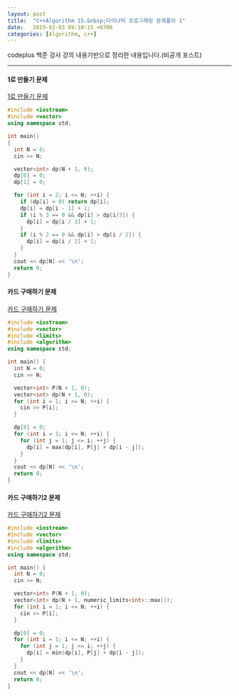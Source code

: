 ```yaml
---
layout: post
title:  "C++Algorithm 15.&nbsp;다이나믹 프로그래밍 문제풀이 1"
date:   2019-02-03 04:18:15 +0700
categories: [Algorithm, c++]
---
```


codeplus 백준 강사 강의 내용기반으로 정리한 내용입니다.(비공개 포스트)

---

#### 1로 만들기 문제

[1로 만들기 문제](https://www.acmicpc.net/problem/1463)

``` cpp
#include <iostream>
#include <vector>
using namespace std;

int main()
{
  int N = 0;
  cin >> N;

  vector<int> dp(N + 1, 0);
  dp[0] = 0;
  dp[1] = 0;

  for (int i = 2; i <= N; ++i) {
    if (dp[i] > 0) return dp[i];
    dp[i] = dp[i - 1] + 1;
    if (i % 3 == 0 && dp[i] > dp[i/3]) {
      dp[i] = dp[i / 3] + 1;
    }
    if (i % 2 == 0 && dp[i] > dp[i / 2]) {
      dp[i] = dp[i / 2] + 1;
    }
  }
  cout << dp[N] << '\n';
  return 0;
}
```

#### 카드 구매하기 문제

[카드 구매하기 문제](https://www.acmicpc.net/problem/11052)

``` cpp
#include <iostream>
#include <vector>
#include <limits>
#include <algorithm>
using namespace std;

int main() {
  int N = 0;
  cin >> N;

  vector<int> P(N + 1, 0);
  vector<int> dp(N + 1, 0);
  for (int i = 1; i <= N; ++i) {
    cin >> P[i];
  }

  dp[0] = 0;
  for (int i = 1; i <= N; ++i) {
    for (int j = 1; j <= i; ++j) {
      dp[i] = max(dp[i], P[j] + dp[i - j]);
    }
  }
  cout << dp[N] << '\n';
  return 0;
}
```

#### 카드 구매하기2 문제

[카드 구매하기2 문제](https://www.acmicpc.net/problem/16194)

``` cpp
#include <iostream>
#include <vector>
#include <limits>
#include <algorithm>
using namespace std;

int main() {
  int N = 0;
  cin >> N;

  vector<int> P(N + 1, 0);
  vector<int> dp(N + 1, numeric_limits<int>::max());
  for (int i = 1; i <= N; ++i) {
    cin >> P[i];
  }

  dp[0] = 0;
  for (int i = 1; i <= N; ++i) {
    for (int j = 1; j <= i; ++j) {
      dp[i] = min(dp[i], P[j] + dp[i - j]);
    }
  }
  cout << dp[N] << '\n';
  return 0;
}
```